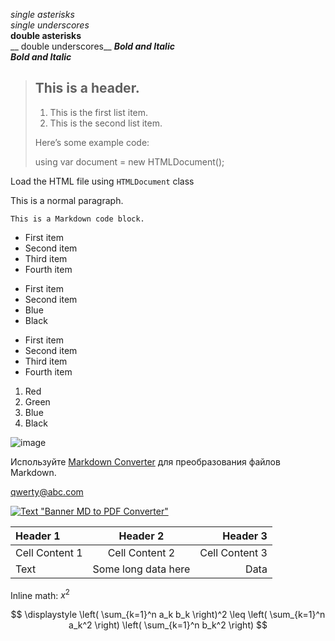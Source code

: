 *single asterisks*	
_single underscores_	
**double asterisks**	
__ double underscores__	
***Bold and Italic***	
___Bold and Italic___

> ## This is a header.
> 
> 1.   This is the first list item.
> 2.   This is the second list item.
> 
> Here’s some example code:
> 
>    using var document = new HTMLDocument();

Load the HTML file using `HTMLDocument` class

This is a normal paragraph.	

    This is a Markdown code block.

- First item
- Second item
- Third item
- Fourth item

* First item
* Second item
* Blue
* Black

+ First item
+ Second item
+ Third item
+ Fourth item

1. Red
1. Green
1. Blue
1. Black

![image](avatar1.jpg)

Используйте [Markdown Converter](https://products.aspose.app/html/ru/conversion/md) для преобразования файлов Markdown.

<qwerty@abc.com>

 [![Text "Banner MD to PDF Converter"](/html/images/banner/md-to-pdf.png)](https://products.aspose.app/html/ru/conversion/md-to-pdf)

 | Header 1       | Header 2           | Header 3       |
| :------------- | :----------------: | -------------: |
| Cell Content 1 | Cell Content 2     | Cell Content 3 |
| Text           | Some long data here| Data           |

Inline math: $x^2$

$$
\displaystyle
\left( \sum_{k=1}^n a_k b_k \right)^2
\leq
\left( \sum_{k=1}^n a_k^2 \right)
\left( \sum_{k=1}^n b_k^2 \right)
$$